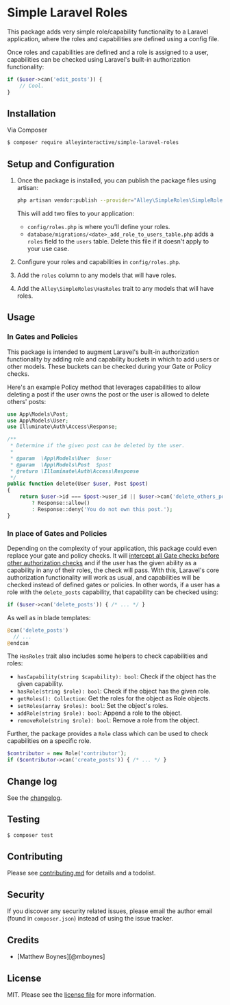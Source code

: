 # Simple Laravel Roles

This package adds very simple role/capability functionality to a Laravel
application, where the roles and capabilities are defined using a config file.

Once roles and capabilities are defined and a role is assigned to a user,
capabilities can be checked using Laravel's built-in authorization functionality:

```php
if ($user->can('edit_posts')) {
    // Cool.
}
```

## Installation

Via Composer

```bash
$ composer require alleyinteractive/simple-laravel-roles
```

## Setup and Configuration

1. Once the package is installed, you can publish the package files using artisan:
    ```bash
    php artisan vendor:publish --provider="Alley\SimpleRoles\SimpleRolesServiceProvider"
    ```
    This will add two files to your application:

    * `config/roles.php` is where you'll define your roles.
    * `database/migrations/<date>_add_role_to_users_table.php` adds a `roles` field to the `users` table. Delete this file if it doesn't apply to your use case.
2. Configure your roles and capabilities in `config/roles.php`.
3. Add the `roles` column to any models that will have roles.
4. Add the `Alley\SimpleRoles\HasRoles` trait to any models that will have roles.

## Usage

### In Gates and Policies

This package is intended to augment Laravel's built-in authorization
functionality by adding role and capability buckets in which to add users or
other models. These buckets can be checked during your Gate or Policy checks.

Here's an example Policy method that leverages capabilities to allow deleting a
post if the user owns the post or the user is allowed to delete others' posts:

```php
use App\Models\Post;
use App\Models\User;
use Illuminate\Auth\Access\Response;

/**
 * Determine if the given post can be deleted by the user.
 *
 * @param  \App\Models\User  $user
 * @param  \App\Models\Post  $post
 * @return \Illuminate\Auth\Access\Response
 */
public function delete(User $user, Post $post)
{
    return $user->id === $post->user_id || $user->can('delete_others_posts')
        ? Response::allow()
        : Response::deny('You do not own this post.');
}
```

### In place of Gates and Policies

Depending on the complexity of your application, this package could even replace
your gate and policy checks. It will [intercept all Gate checks before other authorization checks](https://laravel.com/docs/8.x/authorization#intercepting-gate-checks)
and if the user has the given ability as a capability in any of their roles, the
check will pass. With this, Laravel's core authorization functionality will work
as usual, and capabilities will be checked instead of defined gates or policies.
In other words, if a user has a role with the `delete_posts` capability, that
capability can be checked using:

```php
if ($user->can('delete_posts')) { /* ... */ }
```

As well as in blade templates:

```php
@can('delete_posts')
  // ...
@endcan
```

The `HasRoles` trait also includes some helpers to check capabilities and roles:

* `hasCapability(string $capability): bool`: Check if the object has the given capability.
* `hasRole(string $role): bool`: Check if the object has the given role.
* `getRoles(): Collection`: Get the roles for the object as Role objects.
* `setRoles(array $roles): bool`: Set the object's roles.
* `addRole(string $role): bool`: Append a role to the object.
* `removeRole(string $role): bool`: Remove a role from the object.

Further, the package provides a `Role` class which can be used to check
capabilities on a specific role.

```php
$contributor = new Role('contributor');
if ($contributor->can('create_posts')) { /* ... */ }
```

## Change log

See the [changelog](changelog.md).

## Testing

``` bash
$ composer test
```

## Contributing

Please see [contributing.md](contributing.md) for details and a todolist.

## Security

If you discover any security related issues, please email the author email (found in `composer.json`) instead of using the issue tracker.

## Credits

- [Matthew Boynes][@mboynes]

## License

MIT. Please see the [license file](license.md) for more information.
